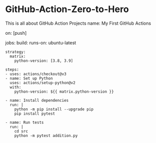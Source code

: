 # GitHub-Action-Zero-to-Hero
This is all about GitHub Action  Projects 
name: My First GitHub Actions

on: [push]

jobs:
  build:
    runs-on: ubuntu-latest

    strategy:
      matrix:
        python-version: [3.8, 3.9]

    steps:
    - uses: actions/checkout@v3
    - name: Set up Python
      uses: actions/setup-python@v2
      with:
        python-version: ${{ matrix.python-version }}

    - name: Install dependencies
      run: |
        python -m pip install --upgrade pip
        pip install pytest

    - name: Run tests
      run: |
        cd src
        python -m pytest addition.py
